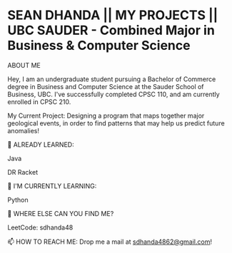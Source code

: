 # SEAN DHANDA || MY PROJECTS || UBC SAUDER - Combined Major in Business & Computer Science

ABOUT ME

Hey, I am an undergraduate student pursuing a Bachelor of Commerce degree in Business and Computer Science at the Sauder School of Business, UBC. I've successfully completed CPSC 110, and am currently enrolled in CPSC 210. 

My Current Project: Designing a program that maps together major geological events, in order to find patterns that may help us predict future anomalies!


🔭 ALREADY LEARNED: 

Java

DR Racket


🌱 I'M CURRENTLY LEARNING:

Python

🤔 WHERE ELSE CAN YOU FIND ME?

LeetCode: sdhanda48

📫 HOW TO REACH ME:
Drop me a mail at sdhanda4862@gmail.com!
